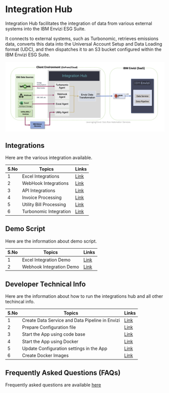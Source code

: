 # Integration Hub 

Integration Hub facilitates the integration of data from various external systems into the IBM Envizi ESG Suite.

It connects to external systems, such as Turbonomic, retrieves emissions data, converts this data into the Universal Account Setup and Data Loading format (UDC), and then dispatches it to an S3 bucket configured within the IBM Envizi ESG Suite.

<img src="/docs/images/home.png">


## Integrations

Here are the various integration available.

<table>
    <thead>
        <th>S.No</th>
        <th>Topics</th>
        <th>Links</th>
    </thead>
    <tr>
        <td>1</td>
        <td>Excel Integrations</td>
        <td><a href="./docs/10-excel">Link</a></td>
   </tr>   
    <tr>
        <td>2</td>
        <td>WebHook Integrations</td>
        <td><a href="./docs/11-webhook">Link</a></td>
   </tr>   
    <tr>
        <td>3</td>
        <td>API Integrations</td>
        <td><a href="./docs/12-api">Link</a></td>
   </tr>   
    <tr>
        <td>4</td>
        <td>Invoice Processing</td>
        <td><a href="./docs/20-invoices/">Link</a></td>
   </tr>   
    <tr>
        <td>5</td>
        <td>Utility Bill Processing</td>
        <td><a href="./docs/21-utility-bills/">Link</a></td>
   </tr>    
       <tr>
        <td>6</td>
        <td>Turbonomic Integration</td>
        <td><a href="./docs/30-turbonomic/">Link</a></td>
   </tr>   

</table>



## Demo Script

Here are the information about demo script.

<table>
    <thead>
        <th>S.No</th>
        <th>Topics</th>
        <th>Links</th>
    </thead>
    <tr>
        <td>1</td>
        <td>Excel Integration Demo</td>
        <td><a href="./docs/60-demo/01-excel">Link</a></td>
   </tr>   
    <tr>
        <td>2</td>
        <td>Webhook Integration Demo</td>
        <td><a href="./docs/60-demo/02-webhook">Link</a></td>
   </tr>   
</table>

## Developer Technical Info

Here are the information about how to run the integrations hub and all other techincal info.

<table>
    <thead>
        <th>S.No</th>
        <th>Topics</th>
        <th>Links</th>
    </thead>
    <tr>
        <td>1</td>
        <td>Create Data Service and Data Pipeline in Envizi</td>
        <td><a href="./docs/50-developer/01-create-data-services-in-envizi">Link</a></td>
   </tr>   
    <tr>
        <td>2</td>
        <td>Prepare Configuration file </td>
        <td><a href="./docs/50-developer/02-prepare-configuration-file">Link</a></td>
   </tr>   
    <tr>
        <td>3</td>
        <td>Start the App using code base</td>
        <td><a href="./docs/50-developer/03-start-app-in-local/">Link</a></td>
   </tr> 
    <tr>
        <td>4</td>
        <td>Start the App using Docker</td>
        <td><a href="./docs/50-developer/05-run-in-docker/">Link</a></td>
   </tr>        
    <tr>
        <td>5</td>
        <td> Update Configuration settings in the App</td>
        <td><a href="./docs/50-developer/04-update-config-settings-in-app">Link</a></td>
   </tr> 
       <tr>
        <td>6</td>
        <td>Create Docker Images</td>
        <td><a href="./docs/50-developer/06-create-docker-image">Link</a></td>
   </tr>  
</table>

## Frequently Asked Questions (FAQs)

Frequently asked questions are available <a href="./docs/62-faqs">here</a>
